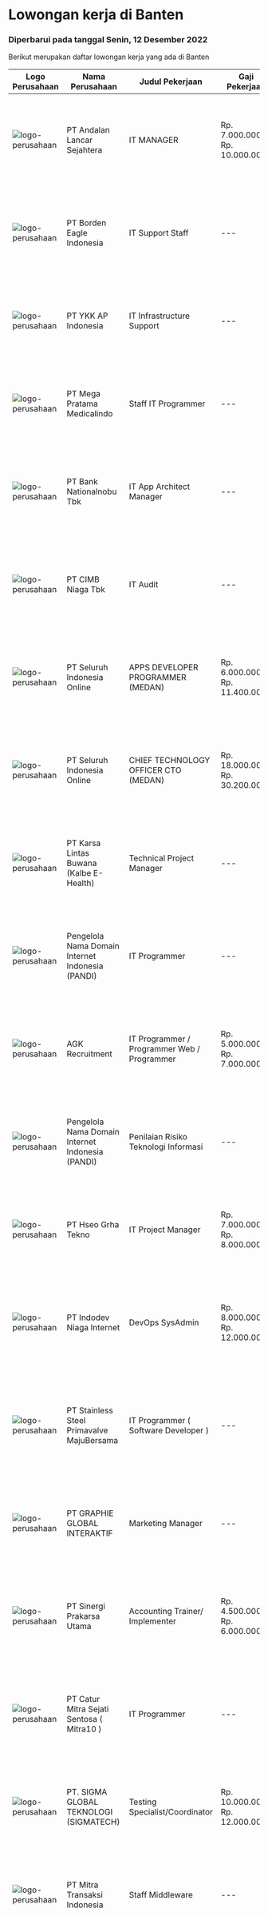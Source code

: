 
  # Lowongan kerja di Banten

  ### Diperbarui pada tanggal Senin, 12 Desember 2022

  Berikut merupakan daftar lowongan kerja yang ada di Banten

  |Logo Perusahaan | Nama Perusahaan | Judul Pekerjaan | Gaji Pekerjaan | Lokasi | Deskripsi | Tanggal diunggah | Pranala |
  | -------------- | --------------- | --------------- | --------- | --------- | -------------- | ------- | ----------- |
  |![logo-perusahaan](https://image-service-cdn.seek.com.au/203f7570db0fa8bba271c57dacf3c1b27bf7c670/ee4dce1061f3f616224767ad58cb2fc751b8d2dc)|PT Andalan Lancar Sejahtera|IT MANAGER|Rp. 7.000.000-Rp. 10.000.000|Tangerang|KRITERIA : 1. S1 jurusan Komputer2. Domisili Tangerang dan Sekitarnya3. Bersedia keluar kota bila diperlukan4. Good Leadership5. Good Communication...|Sabtu, 10 Desember 2022|https://www.jobstreet.co.id/id/job/it-manager-4139300?token=0~1da3df46-3540-46e2-89f9-fb67e45e41d5&sectionRank=1&jobId=jobstreet-id-job-4139300|
|![logo-perusahaan](https://image-service-cdn.seek.com.au/73da09319680994c9aec18cee103364c81938020/ee4dce1061f3f616224767ad58cb2fc751b8d2dc)|PT Borden Eagle Indonesia|IT Support Staff|---|Tangerang|Memastikan semua instalasi, perawatan dan menjamin infrastruktur maupun jaringan IT Perusahaan agar dapat dioperasikan secara harian oleh seluruh...|Jumat, 09 Desember 2022|https://www.jobstreet.co.id/id/job/it-support-staff-4138512?token=0~1da3df46-3540-46e2-89f9-fb67e45e41d5&sectionRank=2&jobId=jobstreet-id-job-4138512|
|![logo-perusahaan](https://image-service-cdn.seek.com.au/137f7e23693c887f29135f9a0b3432e715df6933/ee4dce1061f3f616224767ad58cb2fc751b8d2dc)|PT YKK AP Indonesia|IT Infrastructure Support|---|Banten|Job Requirements: Maximum 30 years old Have a diploma or bachelor's degree in technical information or computer engineering with the latest IPK min...|Jumat, 09 Desember 2022|https://www.jobstreet.co.id/id/job/it-infrastructure-support-4137953?token=0~1da3df46-3540-46e2-89f9-fb67e45e41d5&sectionRank=3&jobId=jobstreet-id-job-4137953|
|![logo-perusahaan](https://image-service-cdn.seek.com.au/d9aa1623aa1a4faaabbb904f27dda8d8784a7c72/ee4dce1061f3f616224767ad58cb2fc751b8d2dc)|PT Mega Pratama Medicalindo|Staff IT Programmer|---|Tangerang|• Max 30 years old• Experience min 1 years• Candidate must possess at least a Bachelor's Degree, Computer Science/Information Technology or...|Sabtu, 10 Desember 2022|https://www.jobstreet.co.id/id/job/staff-it-programmer-4128485?token=0~1da3df46-3540-46e2-89f9-fb67e45e41d5&sectionRank=4&jobId=jobstreet-id-job-4128485|
|![logo-perusahaan](https://image-service-cdn.seek.com.au/7453c4f3fe286b2eff6797ab5c9ab19753f8d4a5/ee4dce1061f3f616224767ad58cb2fc751b8d2dc)|PT Bank Nationalnobu Tbk|IT App Architect Manager|---|Tangerang|Mendesign arsitektur aplikasi Memastikan skalabilitas, kehandalan sistem arsitektur sesuai kebutuhan bisnis Menganalisa dan mengidentifikasi trend...|Sabtu, 10 Desember 2022|https://www.jobstreet.co.id/id/job/it-app-architect-manager-4120680?token=0~1da3df46-3540-46e2-89f9-fb67e45e41d5&sectionRank=5&jobId=jobstreet-id-job-4120680|
|![logo-perusahaan](https://image-service-cdn.seek.com.au/2c6f6f12cb15b08239744ca7630b97fee07e84ce/ee4dce1061f3f616224767ad58cb2fc751b8d2dc)|PT CIMB Niaga Tbk|IT Audit|---|Tangerang|Role &amp; Responsibilities: Organize audit preparation and analyze data of selected area to be audited to provide initial information include...|Jumat, 09 Desember 2022|https://www.jobstreet.co.id/id/job/it-audit-4138805?token=0~1da3df46-3540-46e2-89f9-fb67e45e41d5&sectionRank=6&jobId=jobstreet-id-job-4138805|
|![logo-perusahaan](https://image-service-cdn.seek.com.au/c768f0670f8f8212da7de609b6af9d0b2e5134cc/ee4dce1061f3f616224767ad58cb2fc751b8d2dc)|PT Seluruh Indonesia Online|APPS DEVELOPER PROGRAMMER (MEDAN)|Rp. 6.000.000-Rp. 11.400.000|Aceh|Semua programmer boleh melamar termasuk junior dan seniorBack End Engineer / front end1. Memiliki pengalaman dalam membangun RESTful APIs2. Menguasai...|Sabtu, 10 Desember 2022|https://www.jobstreet.co.id/id/job/apps-developer-programmer-medan-4127213?token=0~1da3df46-3540-46e2-89f9-fb67e45e41d5&sectionRank=7&jobId=jobstreet-id-job-4127213|
|![logo-perusahaan](https://image-service-cdn.seek.com.au/c768f0670f8f8212da7de609b6af9d0b2e5134cc/ee4dce1061f3f616224767ad58cb2fc751b8d2dc)|PT Seluruh Indonesia Online|CHIEF TECHNOLOGY OFFICER CTO (MEDAN)|Rp. 18.000.000-Rp. 30.200.000|Aceh|Memiliki pengalaman leadership sebagai Manager sebelumnya.Back End Engineer1. Memiliki pengalaman dalam membangun RESTful APIs2. Menguasai bahasa...|Kamis, 08 Desember 2022|https://www.jobstreet.co.id/id/job/chief-technology-officer-cto-medan-4123979?token=0~1da3df46-3540-46e2-89f9-fb67e45e41d5&sectionRank=8&jobId=jobstreet-id-job-4123979|
|![logo-perusahaan](https://image-service-cdn.seek.com.au/05f31313e8af1205f9032210de6e81ac94a27961/ee4dce1061f3f616224767ad58cb2fc751b8d2dc)|PT Karsa Lintas Buwana (Kalbe E-Health)|Technical Project Manager|---|Tangerang|Roles &amp; Responsibilities: To be the point of contact between IT and Business/Product. Take on the role of Scrum Master and/or Product Owner in...|Minggu, 11 Desember 2022|https://www.jobstreet.co.id/id/job/technical-project-manager-4129422?token=0~1da3df46-3540-46e2-89f9-fb67e45e41d5&sectionRank=9&jobId=jobstreet-id-job-4129422|
|![logo-perusahaan](https://image-service-cdn.seek.com.au/899abf4bc8249ecdd5406fb68fc0ce523d26743f/ee4dce1061f3f616224767ad58cb2fc751b8d2dc)|Pengelola Nama Domain Internet Indonesia (PANDI)|IT Programmer|---|Tangerang|Job DescriptionDeskripsi Pekerjaan Rincian Pekerjaan &amp; Tanggung Jawab Memastikan produk dan layanan PANDI berjalan dengan baik. Melakukan...|Jumat, 09 Desember 2022|https://www.jobstreet.co.id/id/job/it-programmer-4138189?token=0~1da3df46-3540-46e2-89f9-fb67e45e41d5&sectionRank=10&jobId=jobstreet-id-job-4138189|
|![logo-perusahaan](https://image-service-cdn.seek.com.au/26142be3de9453f38121dbec67c0fb7882265a3b/ee4dce1061f3f616224767ad58cb2fc751b8d2dc)|AGK Recruitment|IT Programmer / Programmer Web / Programmer|Rp. 5.000.000-Rp. 7.000.000|Tangerang|Apakah ANDA seorang yang mahir membuat Program IT? Apakah ANDA mau berpenghasilan hingga di atas 6 juta per bulan?Kami adalah salah satu leading...|Jumat, 09 Desember 2022|https://www.jobstreet.co.id/id/job/it-programmer-programmer-web-programmer-4126669?token=0~1da3df46-3540-46e2-89f9-fb67e45e41d5&sectionRank=11&jobId=jobstreet-id-job-4126669|
|![logo-perusahaan](https://image-service-cdn.seek.com.au/4a4275f7650b6445b5fbe144fadb856dcbbfa8eb/ee4dce1061f3f616224767ad58cb2fc751b8d2dc)|Pengelola Nama Domain Internet Indonesia (PANDI)|Penilaian Risiko Teknologi Informasi|---|Tangerang|Persyaratan Esensial Minimum D4 / S1 jurusan Teknik Informatika, atau sejenisnya. Berpengalaman kerja minimum 1 (satu) tahun di bidang IT GRC...|Jumat, 09 Desember 2022|https://www.jobstreet.co.id/id/job/penilaian-risiko-teknologi-informasi-4138170?token=0~1da3df46-3540-46e2-89f9-fb67e45e41d5&sectionRank=12&jobId=jobstreet-id-job-4138170|
|![logo-perusahaan](https://image-service-cdn.seek.com.au/e7c0d9c4e4152f271fb194b8f638c55b50b7a9c9/ee4dce1061f3f616224767ad58cb2fc751b8d2dc)|PT Hseo Grha Tekno|IT Project Manager|Rp. 7.000.000-Rp. 8.000.000|Tangerang|Tugas &amp; Tanggung Jawab : Membuat rencana kerja proyek dari sisi resources, timeline, arsitektur solusi dan budget berdasarkan ruang lingkup yang...|Jumat, 09 Desember 2022|https://www.jobstreet.co.id/id/job/it-project-manager-4113776?token=0~1da3df46-3540-46e2-89f9-fb67e45e41d5&sectionRank=13&jobId=jobstreet-id-job-4113776|
|![logo-perusahaan](https://image-service-cdn.seek.com.au/90326ccc9206d24d7532514c29ea71e2c17f19e5/ee4dce1061f3f616224767ad58cb2fc751b8d2dc)|PT Indodev Niaga Internet|DevOps SysAdmin|Rp. 8.000.000-Rp. 12.000.000|Tangerang|We are looking for creative and innovative DevOps SysAdmin who could help us to create and maintain development platforms and processes that enable...|Senin, 12 Desember 2022|https://www.jobstreet.co.id/id/job/devops-sysadmin-4139799?token=0~1da3df46-3540-46e2-89f9-fb67e45e41d5&sectionRank=14&jobId=jobstreet-id-job-4139799|
|![logo-perusahaan](https://image-service-cdn.seek.com.au/6e5520b56149f42a8af57b7592fa7a685d5f318b/ee4dce1061f3f616224767ad58cb2fc751b8d2dc)|PT Stainless Steel Primavalve MajuBersama|IT Programmer ( Software Developer )|---|Cikupa|IT Programmer ( Software Developer )Diskripsi PekerjaanAnda seorang yang suka dengan TANTANGAN, AMBISIUS &amp; DETAIL dalam bekerja? Anda seorang yang...|Jumat, 09 Desember 2022|https://www.jobstreet.co.id/id/job/it-programmer-software-developer-4126559?token=0~1da3df46-3540-46e2-89f9-fb67e45e41d5&sectionRank=15&jobId=jobstreet-id-job-4126559|
|![logo-perusahaan](https://image-service-cdn.seek.com.au/f9a751ea24d68e4658d0eb7882e2db58a9b95cb0/ee4dce1061f3f616224767ad58cb2fc751b8d2dc)|PT GRAPHIE GLOBAL INTERAKTIF|Marketing Manager|---|Jakarta Raya|Kualifikasi Digital: Mengerti Google Ads. Mengerti Facebook Ads dan Instagram Ads. Mengerti dan Memahami Cara Kerja SEO dan Algoritmanya Pernah...|Sabtu, 10 Desember 2022|https://www.jobstreet.co.id/id/job/marketing-manager-4127193?token=0~1da3df46-3540-46e2-89f9-fb67e45e41d5&sectionRank=16&jobId=jobstreet-id-job-4127193|
|![logo-perusahaan](https://image-service-cdn.seek.com.au/6ce7c46e0a4f22499a033a8f686779145f3305c8/ee4dce1061f3f616224767ad58cb2fc751b8d2dc)|PT Sinergi Prakarsa Utama|Accounting Trainer/ Implementer|Rp. 4.500.000-Rp. 6.000.000|Tangerang|Tanggung Jawab:1. Menangani proses implementasi (persiapan, training, dan implementasi).2. Menangani permasalahan klien dari awal sampai dengan akhir...|Sabtu, 10 Desember 2022|https://www.jobstreet.co.id/id/job/accounting-trainer-implementer-4124985?token=0~1da3df46-3540-46e2-89f9-fb67e45e41d5&sectionRank=17&jobId=jobstreet-id-job-4124985|
|![logo-perusahaan](https://image-service-cdn.seek.com.au/061d1c87d834317cd58004916159f8726e39b2c9/ee4dce1061f3f616224767ad58cb2fc751b8d2dc)|PT Catur Mitra Sejati Sentosa ( Mitra10 )|IT Programmer|---|Tangerang|Requirements: Candidate must possess at least Bachelor's Degree/Post Graduate Degree in Computer Science/Information Technology or equivalent. At...|Kamis, 08 Desember 2022|https://www.jobstreet.co.id/id/job/it-programmer-4124156?token=0~1da3df46-3540-46e2-89f9-fb67e45e41d5&sectionRank=18&jobId=jobstreet-id-job-4124156|
|![logo-perusahaan](https://image-service-cdn.seek.com.au/7f5820662b3590c2231782c29931979332943e74/ee4dce1061f3f616224767ad58cb2fc751b8d2dc)|PT. SIGMA GLOBAL TEKNOLOGI (SIGMATECH)|Testing Specialist/Coordinator|Rp. 10.000.000-Rp. 12.000.000|Tangerang|Requirments and Jobdesk: Bachelor Degree Experience in testing management/ QA software Skillful in creating dynamic test planning, problem solving,...|Sabtu, 10 Desember 2022|https://www.jobstreet.co.id/id/job/testing-specialist-coordinator-4128470?token=0~1da3df46-3540-46e2-89f9-fb67e45e41d5&sectionRank=19&jobId=jobstreet-id-job-4128470|
|![logo-perusahaan](https://image-service-cdn.seek.com.au/bbb48b3ebeefd0c3ec54a5ac0d109f947c9a6be1/ee4dce1061f3f616224767ad58cb2fc751b8d2dc)|PT Mitra Transaksi Indonesia|Staff Middleware|---|Banten|Monitor Middleware performance, implement changes and apply new patches and versions when required. Review operational of Oracle Tuxedo Review...|Sabtu, 10 Desember 2022|https://www.jobstreet.co.id/id/job/staff-middleware-4128425?token=0~1da3df46-3540-46e2-89f9-fb67e45e41d5&sectionRank=20&jobId=jobstreet-id-job-4128425|
|![logo-perusahaan](https://image-service-cdn.seek.com.au/0d84738855f34a2f64938de022e22ab837157cc8/ee4dce1061f3f616224767ad58cb2fc751b8d2dc)|PT Bank Pembangunan Daerah Banten TBK|IT DEVELOPMENT|---|Banten|Kualifikasi :  Mengerti dokumen ISO Message Mampu mengelola database DB2 Mampu membuat aplikasi berbasis node S Menguasai aplikasi flluter Pendidikan...|Rabu, 07 Desember 2022|https://www.jobstreet.co.id/id/job/it-development-4135816?token=0~1da3df46-3540-46e2-89f9-fb67e45e41d5&sectionRank=21&jobId=jobstreet-id-job-4135816|
|![logo-perusahaan](https://image-service-cdn.seek.com.au/ae94e3b41632c59bb558255047fa50596172df4b/ee4dce1061f3f616224767ad58cb2fc751b8d2dc)|PT FATAHILLAH ANUGERAH NIBRAS|IT Programmer|---|Tangerang|Requirement: Possessed at least Bachelor Degree of Information Technology Have at least 2 years experience as Programmer Have experience in developing...|Jumat, 09 Desember 2022|https://www.jobstreet.co.id/id/job/it-programmer-4118636?token=0~1da3df46-3540-46e2-89f9-fb67e45e41d5&sectionRank=22&jobId=jobstreet-id-job-4118636|
|![logo-perusahaan](https://image-service-cdn.seek.com.au/a0e77be952d908c238990da94f8d63006ec7796b/ee4dce1061f3f616224767ad58cb2fc751b8d2dc)|PT. Cxrus Solutions Indonesia|IT Project Manager|---|Tangerang|Develop and execute activities related to end-to-end project management, including project plans and estimates, scoping and requirements through...|Jumat, 09 Desember 2022|https://www.jobstreet.co.id/id/job/it-project-manager-4119609?token=0~1da3df46-3540-46e2-89f9-fb67e45e41d5&sectionRank=23&jobId=jobstreet-id-job-4119609|
|![logo-perusahaan](https://image-service-cdn.seek.com.au/c768f0670f8f8212da7de609b6af9d0b2e5134cc/ee4dce1061f3f616224767ad58cb2fc751b8d2dc)|PT Seluruh Indonesia Online|BACKEND / FRONTEND DEVELOPER (MEDAN)|Rp. 6.000.000-Rp. 9.400.000|Aceh|Memiliki pengalaman leadership sebagai Manager sebelumnya.Back End Engineer1. Memiliki pengalaman dalam membangun RESTful APIs2. Menguasai bahasa...|Sabtu, 10 Desember 2022|https://www.jobstreet.co.id/id/job/backend-frontend-developer-medan-4139192?token=0~1da3df46-3540-46e2-89f9-fb67e45e41d5&sectionRank=24&jobId=jobstreet-id-job-4139192|
|![logo-perusahaan](https://image-service-cdn.seek.com.au/7cb5ea9ef93544cc6fe6e0548c365911eacc8818/ee4dce1061f3f616224767ad58cb2fc751b8d2dc)|Universitas Prasetiya Mulya|Front End Programmer|---|Tangerang|Pembuatan dan pengembangan program aplikasi1.1 Analisa dan Desain:  Melakukan analisa kebutuhan user.  Membantu dalam tahap analisa dan desain program...|Jumat, 09 Desember 2022|https://www.jobstreet.co.id/id/job/front-end-programmer-4119762?token=0~1da3df46-3540-46e2-89f9-fb67e45e41d5&sectionRank=25&jobId=jobstreet-id-job-4119762|
|![logo-perusahaan](https://image-service-cdn.seek.com.au/505247c6f4867ee58ce25732ade777ad8ff366ad/ee4dce1061f3f616224767ad58cb2fc751b8d2dc)|Yayasan Pendidikan dan Pengajaran PAHOA|Sistem Analisis|---|Tangerang|Tugas dan Tanggung Jawab: Mengidentifikasikan kebutuhan system management sekolah, termasuk kerentanan dari operasional / fungsional kerja yang kurang...|Jumat, 09 Desember 2022|https://www.jobstreet.co.id/id/job/sistem-analisis-4138094?token=0~1da3df46-3540-46e2-89f9-fb67e45e41d5&sectionRank=26&jobId=jobstreet-id-job-4138094|
|![logo-perusahaan](https://i.ibb.co/sqvTCh9/112815900-stock-vector-no-image-available-icon-flat-vector.webp)|PT Tirta Intimizu Nusantara|Full Stack Developer|---|Tangerang|JOB DESCRIPTION:  Analytical skills when creating computer code. Able to find and fix any errors in programs, systems and software. Perform upgrades...|Sabtu, 10 Desember 2022|https://www.jobstreet.co.id/id/job/full-stack-developer-4115861?token=0~1da3df46-3540-46e2-89f9-fb67e45e41d5&sectionRank=27&jobId=jobstreet-id-job-4115861|
|![logo-perusahaan](https://image-service-cdn.seek.com.au/12a3a2140ce85c2454cb71ba5502f4a7a535d8db/ee4dce1061f3f616224767ad58cb2fc751b8d2dc)|PT Bank Permata, Tbk|Staff Networking Engineering|---|Tangerang|Requirements:-         Performing a role as a Network Engineering Staff with expertise and good knowledge on Network &amp; Security Infrastructure...|Jumat, 09 Desember 2022|https://www.jobstreet.co.id/id/job/staff-networking-engineering-4138824?token=0~1da3df46-3540-46e2-89f9-fb67e45e41d5&sectionRank=28&jobId=jobstreet-id-job-4138824|
|![logo-perusahaan](https://image-service-cdn.seek.com.au/84d23b3586ee4efd70ea62878095fcc6b1639e33/ee4dce1061f3f616224767ad58cb2fc751b8d2dc)|PT Visionet Data Internasional|Senior Cloud Engineer|---|Tangerang|Job description: Doing deployment, exploration and design related to solutions and technology that will be adopted by the company Able to work well...|Senin, 12 Desember 2022|https://www.jobstreet.co.id/id/job/senior-cloud-engineer-4139810?token=0~1da3df46-3540-46e2-89f9-fb67e45e41d5&sectionRank=29&jobId=jobstreet-id-job-4139810|
|![logo-perusahaan](https://image-service-cdn.seek.com.au/c5df8394710a60ef58d5317916c3ecc77092b5b0/ee4dce1061f3f616224767ad58cb2fc751b8d2dc)|PT Intramega Global|Junior Consultant|---|Banten|RESPONSIBILITY :-Design and develop Technical Solution based on requirements-Develop EDI/ Interface Integration (C#, Windows Services), and developing...|Jumat, 09 Desember 2022|https://www.jobstreet.co.id/id/job/junior-consultant-4138214?token=0~1da3df46-3540-46e2-89f9-fb67e45e41d5&sectionRank=30&jobId=jobstreet-id-job-4138214|


  [Kembali ke daftar lowongan kerja 🔙](../README.md#daftar-lowongan-kerja)
  